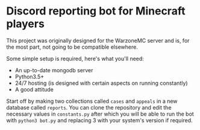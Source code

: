 # Discord reporting bot for Minecraft players
This project was originally designed for the WarzoneMC server and is, for the most part, not going to be compatible elsewhere.

Some simple setup is required, here's what you'll need:
* An up-to-date mongodb server
* Python3.5+
* 24/7 hosting (is designed with certain aspects on running constantly)
* A good attitude

Start off by making two collections called `cases` and `appeals` in a new database called `reports`. You can clone the repository and edit the necessary values in `constants.py` after which you will be able to run the bot with `python3 bot.py` and replacing 3 with your system's version if required.
